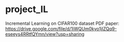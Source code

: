 # project_IL
Incremental Learning on CIFAR100 dataset
PDF paper: https://drive.google.com/file/d/1iWQUm0kyo1jIZQq9-eseeys4RRtfQYmn/view?usp=sharing
